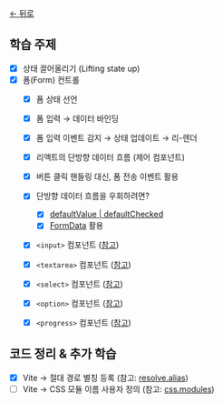 [← 뒤로](../README.md)


## 학습 주제

- [x] 상태 끌어올리기 (Lifting state up)
- [x] 폼(Form) 컨트롤
  - [x] 폼 상태 선언
  - [x] 폼 입력 → 데이터 바인딩
  - [x] 폼 입력 이벤트 감지 → 상태 업데이트 → 리-렌더 
  - [x] 리액트의 단방향 데이터 흐름 (제어 컴포넌트)
  - [x] 버튼 클릭 핸들링 대신, 폼 전송 이벤트 활용
  - [x] 단방향 데이터 흐름을 우회하려면?
    - [x] [defaultValue | defaultChecked](https://react.dev/reference/react-dom/components/input#props)
    - [x] [FormData](https://developer.mozilla.org/ko/docs/Web/API/FormData) 활용
  - [x] `<input>` 컴포넌트 ([참고](https://react.dev/reference/react-dom/components/input))
  - [x] `<textarea>` 컴포넌트 ([참고](https://react.dev/reference/react-dom/components/textarea))
  - [x] `<select>` 컴포넌트 ([참고](https://react.dev/reference/react-dom/components/select))
  - [x] `<option>` 컴포넌트 ([참고](https://react.dev/reference/react-dom/components/option))
  - [x] `<progress>` 컴포넌트 ([참고](https://react.dev/reference/react-dom/components/progress))


## 코드 정리 & 추가 학습

- [x] Vite → 절대 경로 별칭 등록 (참고: [resolve.alias](https://ko.vitejs.dev/config/shared-options.html#resolve-alias))
- [ ] Vite → CSS 모듈 이름 사용자 정의 (참고: [css.modules](https://ko.vitejs.dev/config/shared-options.html#css-modules))